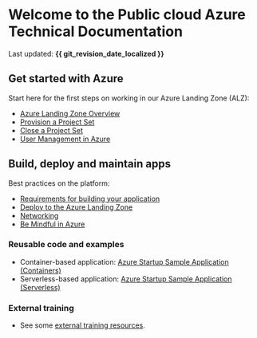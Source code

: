# Welcome to the Public cloud Azure Technical Documentation

Last updated: **{{ git_revision_date_localized }}**

## Get started with Azure

Start here for the first steps on working in our Azure Landing Zone (ALZ):

- [Azure Landing Zone Overview](get-started-with-azure/bc-govs-azure-landing-zone-overview.md)
- [Provision a Project Set](../welcome/provision-a-project-set.md)
- [Close a Project Set](../welcome/close-a-project-set.md)
- [User Management in Azure](design-build-deploy/user-management.md)

## Build, deploy and maintain apps

Best practices on the platform:

- [Requirements for building your application](design-build-deploy/requirements.md)
- [Deploy to the Azure Landing Zone](design-build-deploy/deploy-to-the-azure-landing-zone.md)
- [Networking](design-build-deploy/networking.md)
- [Be Mindful in Azure](best-practices/be-mindful.md)

### Reusable code and examples

- Container-based application: [Azure Startup Sample Application (Containers)](https://github.com/bcgov/azure-startup-sample-app-containers)
- Serverless-based application: [Azure Startup Sample Application (Serverless)](https://github.com/bcgov-c/ecf-azure-startup-sample-app-serverless)

### External training

- See some [external training resources](https://digital.gov.bc.ca/technology/cloud/public/get-support/#training).
